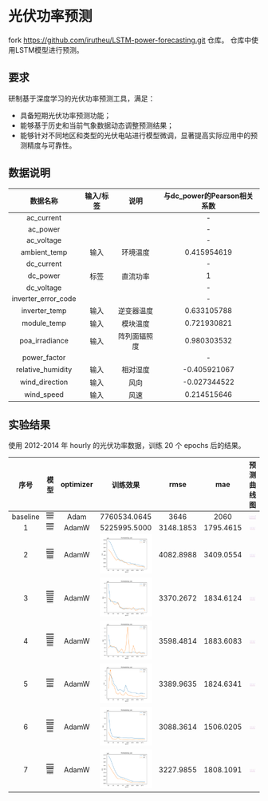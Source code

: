 # 光伏功率预测

fork https://github.com/irutheu/LSTM-power-forecasting.git 仓库。
仓库中使用LSTM模型进行预测。

## 要求

研制基于深度学习的光伏功率预测工具，满足：

- 具备短期光伏功率预测功能；
- 能够基于历史和当前气象数据动态调整预测结果；
- 能够针对不同地区和类型的光伏电站进行模型微调，显著提高实际应用中的预测精度与可靠性。

## 数据说明

| 数据名称             | 输入/标签 | 说明 | 与dc_power的Pearson相关系数 |
| :-----------------: | :------: | :-: | :-----------------------: |
| ac_current          |  |  | - |
| ac_power            |  |  | - |
| ac_voltage          |  |  | - |
| ambient_temp        | 输入 | 环境温度 | 0.415954619 |
| dc_current          |  |  | - |
| dc_power            | 标签 | 直流功率 | 1 |
| dc_voltage          |  |  | - |
| inverter_error_code |  |  | - |
| inverter_temp       | 输入 | 逆变器温度 | 0.633105788 |
| module_temp         | 输入 | 模块温度 | 0.721930821 |
| poa_irradiance      | 输入 | 阵列面辐照度 | 0.980303532 |
| power_factor        |  |  | - |
| relative_humidity   | 输入 | 相对湿度 | -0.405921067 |
| wind_direction      | 输入 | 风向 | -0.027344522 |
| wind_speed          | 输入 | 风速 | 0.214515646 |

## 实验结果

使用 2012-2014 年 hourly 的光伏功率数据，训练 20 个 epochs 后的结果。

| 序号 | 模型             | optimizer | 训练效果 | rmse | mae | 预测曲线图 |
| :-: | :--------------: | :-------: | :-----: | :-: | :-: | :-------: |
| baseline | ![model_baseline](./assets/model_baseline.png) | Adam | 7760534.0645 | 3646 | 2060 | ![figure_baseline](./assets/figure_baseline.png) |
| 1 | ![model_1](./assets/model_1.png) | AdamW | 5225995.5000 | 3148.1853 | 1795.4615 | ![figure_1](./assets/figure_1.png) |
| 2 | ![model_2](./assets/model_2.png) | AdamW | ![history_2](./assets/history_2.png) | 4082.8988 | 3409.0554 | ![figure_2](./assets/figure_2.png) |
| 3 | ![model_3](./assets/model_3.png) | AdamW | ![history_3](./assets/history_3.png) | 3370.2672 | 1834.6124 | ![figure_3](./assets/figure_3.png) |
| 4 | ![model_4](./assets/model_4.png) | AdamW | ![history_4](./assets/history_4.png) | 3598.4814 | 1883.6083 | ![figure_4](./assets/figure_4.png) |
| 5 | ![model_5](./assets/model_5.png) | AdamW | ![history_5](./assets/history_5.png) | 3389.9635 | 1824.6341 | ![figure_5](./assets/figure_5.png) |
| 6 | ![model_6](./assets/model_6.png) | AdamW | ![history_6](./assets/history_6.png) | 3088.3614 | 1506.0205 | ![figure_6](./assets/figure_6.png) |
| 7 | ![model_7](./assets/model_7.png) | AdamW | ![history_7](./assets/history_7.png) | 3227.9855 | 1808.1091 | ![figure_7](./assets/figure_7.png) |
